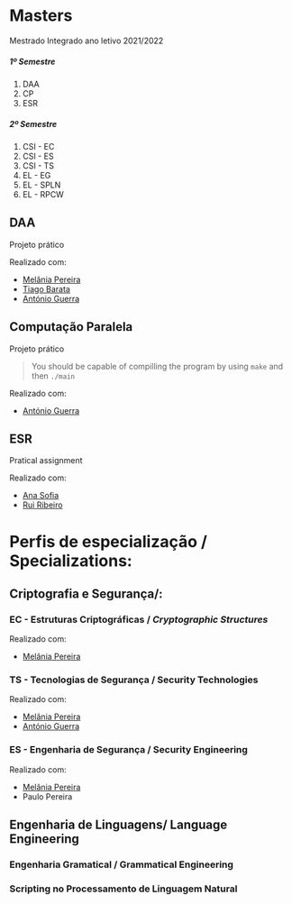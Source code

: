 # Masters
Mestrado Integrado ano letivo 2021/2022

##### 1º Semestre

1. DAA
2. CP
3. ESR

##### 2º Semestre

1. CSI - EC
2. CSI - ES
3. CSI - TS
4. EL - EG
5. EL - SPLN
6. EL - RPCW

## DAA
Projeto prático

Realizado com:
* [Melânia Pereira](https://github.com/melpereira7)
* [Tiago Barata](https://github.com/tiagomqbarata)
* [António Guerra](https://github.com/ribontone)

## Computação Paralela
Projeto prático

> You should be capable of compilling the program by using `make` and then `./main`

Realizado com:
* [António Guerra](https://github.com/ribontone)


## ESR 
Pratical assignment

Realizado com:
* [Ana Sofia](https://github.com/anasofiagif)
* [Rui Ribeiro](https://github.com/ruiasribeiro)


# Perfis de especialização / Specializations:

## Criptografia e Segurança/:

### EC - Estruturas Criptográficas / *Cryptographic Structures*

Realizado com:
* [Melânia Pereira](https://github.com/melpereira7)


### TS - Tecnologias de Segurança / Security Technologies

Realizado com:
* [Melânia Pereira](https://github.com/melpereira7)
* [António Guerra](https://github.com/ribontone)

### ES - Engenharia de Segurança / Security Engineering

Realizado com:
* [Melânia Pereira](https://github.com/melpereira7)
* Paulo Pereira

## Engenharia de Linguagens/ Language Engineering 


### Engenharia Gramatical / Grammatical Engineering


### Scripting no Processamento de Linguagem Natural


